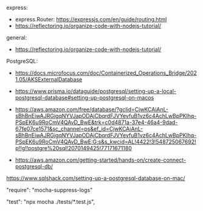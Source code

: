 express:
- express.Router: https://expressjs.com/en/guide/routing.html
- https://reflectoring.io/organize-code-with-nodejs-tutorial/

general:
- https://reflectoring.io/organize-code-with-nodejs-tutorial/

PostgreSQL: 
- https://docs.microfocus.com/doc/Containerized_Operations_Bridge/2021.05/AKSExternalDatabase


- https://www.prisma.io/dataguide/postgresql/setting-up-a-local-postgresql-database#setting-up-postgresql-on-macos
- https://aws.amazon.com/free/database/?gclid=CjwKCAiAnL-sBhBnEiwAJRGigqNYVJapODAjCbqrdFJVYevfuB1vz6c4AchLwBpPKlhq-PSpEK6u9RoCmV4QAvD_BwE&trk=c0d4871a-37e4-46a4-9dad-67fe07ce1571&sc_channel=ps&ef_id=CjwKCAiAnL-sBhBnEiwAJRGigqNYVJapODAjCbqrdFJVYevfuB1vz6c4AchLwBpPKlhq-PSpEK6u9RoCmV4QAvD_BwE:G:s&s_kwcid=AL!4422!3!548725067692!p!!g!!postgre%20sql!2070149425!77171671180
- https://aws.amazon.com/getting-started/hands-on/create-connect-postgresql-db/


https://www.sqlshack.com/setting-up-a-postgresql-database-on-mac/

"require": "mocha-suppress-logs"

"test": "npx mocha ./tests/*.test.js",

